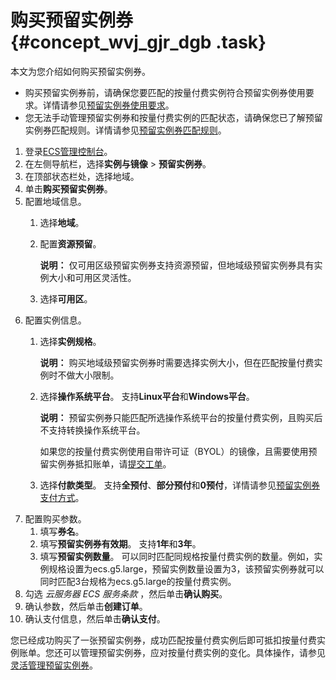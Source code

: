 # 购买预留实例券 {#concept_wvj_gjr_dgb .task}

本文为您介绍如何购买预留实例券。

-   购买预留实例券前，请确保您要匹配的按量付费实例符合预留实例券使用要求。详情请参见[预留实例券使用要求](intl.zh-CN/实例/选择实例购买方式/预留实例券/预留实例券概述.md#section_iym_jpq_dgb)。
-   您无法手动管理预留实例券和按量付费实例的匹配状态，请确保您已了解预留实例券匹配规则。详情请参见[预留实例券匹配规则](intl.zh-CN/实例/选择实例购买方式/预留实例券/预留实例券匹配规则.md#section_pqc_yyq_dgb)。

1.  登录[ECS管理控制台](https://ecs.console.aliyun.com)。
2.  在左侧导航栏，选择**实例与镜像** \> **预留实例券**。
3.  在顶部状态栏处，选择地域。
4.  单击**购买预留实例券**。
5.  配置地域信息。 
    1.  选择**地域**。
    2.  配置**资源预留**。 

        **说明：** 仅可用区级预留实例券支持资源预留，但地域级预留实例券具有实例大小和可用区灵活性。

    3.  选择**可用区**。
6.  配置实例信息。 
    1.  选择**实例规格**。 

        **说明：** 购买地域级预留实例券时需要选择实例大小，但在匹配按量付费实例时不做大小限制。

    2.  选择**操作系统平台**。 支持**Linux平台**和**Windows平台**。

        **说明：** 预留实例券只能匹配所选操作系统平台的按量付费实例，且购买后不支持转换操作系统平台。

        如果您的按量付费实例使用自带许可证（BYOL）的镜像，且需要使用预留实例券抵扣账单，请[提交工单](https://workorder-intl.console.aliyun.com/console.htm)。

    3.  选择**付款类型**。 支持**全预付**、**部分预付**和**0预付**，详情请参见[预留实例券支付方式](../intl.zh-CN/产品定价/预留实例券计费.md#section_hjx_m5q_dgb)。
7.  配置购买参数。 
    1.  填写**券名**。
    2.  填写**预留实例券有效期**。 支持**1年**和**3年**。
    3.  填写**预留实例数量**。 可以同时匹配同规格按量付费实例的数量。例如，实例规格设置为ecs.g5.large，预留实例数量设置为3，该预留实例券就可以同时匹配3台规格为ecs.g5.large的按量付费实例。
8.  勾选 *云服务器 ECS 服务条款* ，然后单击**确认购买**。
9.  确认参数，然后单击**创建订单**。
10. 确认支付信息，然后单击**确认支付**。

您已经成功购买了一张预留实例券，成功匹配按量付费实例后即可抵扣按量付费实例账单。您还可以管理预留实例券，应对按量付费实例的变化。具体操作，请参见[灵活管理预留实例券](intl.zh-CN/实例/选择实例购买方式/预留实例券/管理预留实例券.md#)。

